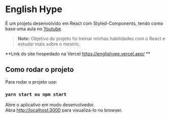 # English Hype

É um projeto desenvolvido em React com Styled-Components, tendo como base uma aula no [Youtube](https://www.youtube.com/watch?v=iP_HqoCuRI0&t=1002s).

> **Note:** Objetivo do projeto foi treinar minhas habilidades com o React e estudar mais sobre o mesmo.
> 
**Link do site hospedado na Vercel https://englishype.vercel.app/ **

## Como rodar o projeto

Para rodar o projeto use:

### `yarn start ou npm start`

Abre o aplicativo em modo desenvolvedor.\
Abra [http://localhost:3000](http://localhost:3000) para visualiza-lo no browser.



